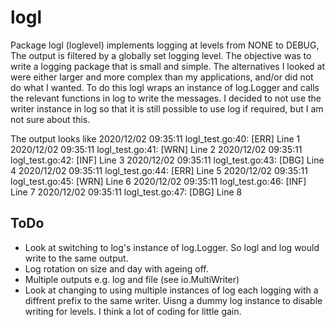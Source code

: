 # logl

Package logl (loglevel) implements logging at levels from NONE to DEBUG, The output is filtered by a globally set logging level.
The objective was to write a logging package that is small and simple. The alternatives I looked at were either larger and more complex than my applications, and/or did not do what I wanted.
To do this logl wraps an instance of log.Logger and calls the relevant functions in log to write the messages. I decided to not use the writer instance in log so that it is still possible to use log if required,  but I am not sure about this.

The output looks like
2020/12/02 09:35:11 logl_test.go:40: [ERR] Line 1
2020/12/02 09:35:11 logl_test.go:41: [WRN] Line 2
2020/12/02 09:35:11 logl_test.go:42: [INF] Line 3
2020/12/02 09:35:11 logl_test.go:43: [DBG] Line 4
2020/12/02 09:35:11 logl_test.go:44: [ERR] Line 5
2020/12/02 09:35:11 logl_test.go:45: [WRN] Line 6
2020/12/02 09:35:11 logl_test.go:46: [INF] Line 7
2020/12/02 09:35:11 logl_test.go:47: [DBG] Line 8

## ToDo
* Look at switching to log's instance of log.Logger.  So logl and log would write to the same output.
* Log rotation on size and day with ageing off.
* Multiple outputs e.g. log and file (see io.MultiWriter)
* Look at changing to using multiple instances of log each logging with a diffrent prefix to the same writer. Uisng a dummy log instance to disable writing for levels. I think a lot of coding for little gain.


